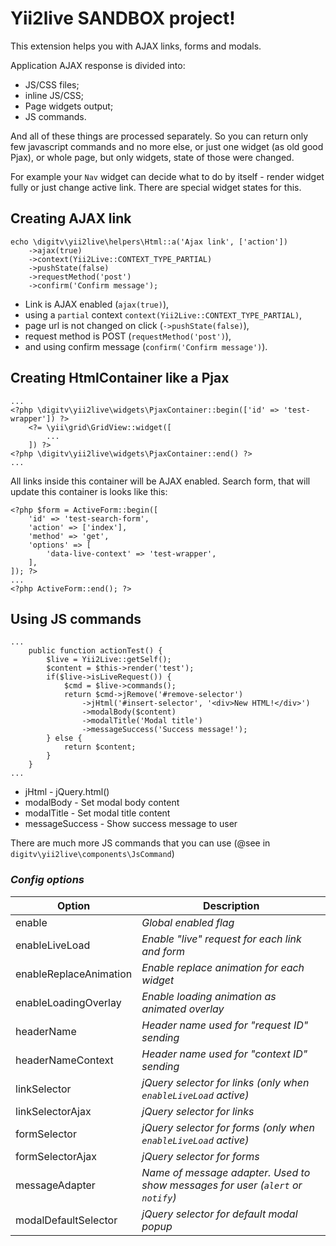 # Yii2live SANDBOX project!

This extension helps you with AJAX links, forms and modals.

Application AJAX response is divided into:

* JS/CSS files;
* inline JS/CSS;
* Page widgets output;
* JS commands.

And all of these things are processed separately. 
So you can return only few javascript commands and no more else, 
or just one widget (as old good Pjax), 
or whole page, but only widgets, state of those were changed.

For example your `Nav` widget can decide what to do by itself - render widget fully or just change active link. There are special widget states for this.

## Creating AJAX link
```
echo \digitv\yii2live\helpers\Html::a('Ajax link', ['action'])
    ->ajax(true)
    ->context(Yii2Live::CONTEXT_TYPE_PARTIAL)
    ->pushState(false)
    ->requestMethod('post')
    ->confirm('Confirm message');
```

* Link is AJAX enabled (`ajax(true)`),
* using a `partial` context `context(Yii2Live::CONTEXT_TYPE_PARTIAL)`,
* page url is not changed on click (`->pushState(false)`),
* request method is POST (`requestMethod('post')`),
* and using confirm message (`confirm('Confirm message')`).

## Creating HtmlContainer like a Pjax
```
...
<?php \digitv\yii2live\widgets\PjaxContainer::begin(['id' => 'test-wrapper']) ?>
    <?= \yii\grid\GridView::widget([
        ...
    ]) ?>
<?php \digitv\yii2live\widgets\PjaxContainer::end() ?>
...
```
All links inside this container will be AJAX enabled. Search form, that will update this container is looks like this:
```
<?php $form = ActiveForm::begin([
    'id' => 'test-search-form',
    'action' => ['index'],
    'method' => 'get',
    'options' => [
        'data-live-context' => 'test-wrapper',
    ],
]); ?>
...
<?php ActiveForm::end(); ?>
```

## Using JS commands

```
...
    public function actionTest() {
        $live = Yii2Live::getSelf();
        $content = $this->render('test');
        if($live->isLiveRequest()) {
            $cmd = $live->commands();
            return $cmd->jRemove('#remove-selector')
                ->jHtml('#insert-selector', '<div>New HTML!</div>')
                ->modalBody($content)
                ->modalTitle('Modal title')
                ->messageSuccess('Success message!');
        } else {
            return $content;
        }
    }
...
```
* jHtml - jQuery.html()
* modalBody - Set modal body content
* modalTitle - Set modal title content
* messageSuccess - Show success message to user

There are much more JS commands that you can use (@see in `digitv\yii2live\components\JsCommand`)

### _Config options_

|Option                 |Description|
|---                    |---        |
|enable                 |_Global enabled flag_|
|enableLiveLoad         |_Enable "live" request for each link and form_|
|enableReplaceAnimation |_Enable replace animation for each widget_|
|enableLoadingOverlay   |_Enable loading animation as animated overlay_|
|headerName             |_Header name used for "request ID" sending_|
|headerNameContext      |_Header name used for "context ID" sending_|
|linkSelector           |_jQuery selector for links (only when `enableLiveLoad` active)_|
|linkSelectorAjax       |_jQuery selector for links_|
|formSelector           |_jQuery selector for forms (only when `enableLiveLoad` active)_|
|formSelectorAjax       |_jQuery selector for forms_|
|messageAdapter         |_Name of message adapter. Used to show messages for user (`alert` or `notify`)_|
|modalDefaultSelector   |_jQuery selector for default modal popup_|